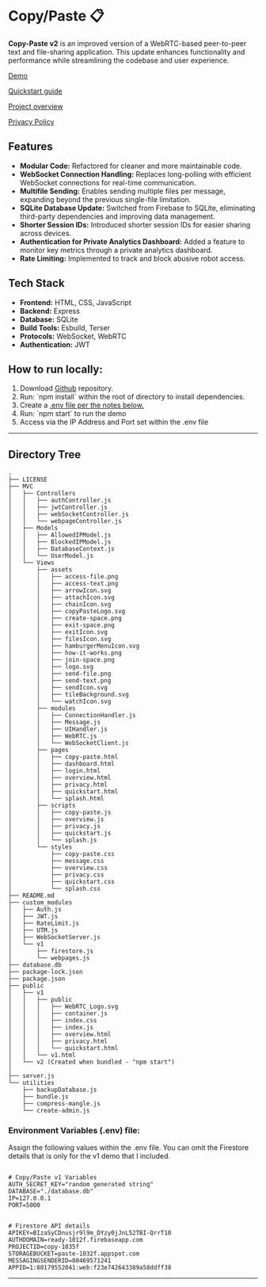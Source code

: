 
<h1>Copy/Paste 📋</h1>


**Copy-Paste v2** is an improved version of a WebRTC-based peer-to-peer text and file-sharing application. This update enhances functionality and performance while streamlining the codebase and user experience.

<p><a href="https://copy.cornidez.com/" target="_blank">Demo</a></p>
<p><a href="https://copy.cornidez.com/quickstart" target="_blank">Quickstart guide</a></p>
<p><a href="https://copy.cornidez.com/overview" target="_blank">Project overview</a></p>
<p><a href="https://copy.cornidez.com/privacy" target="_blank">Privacy Policy</a></p>


## Features

- **Modular Code:** Refactored for cleaner and more maintainable code.
- **WebSocket Connection Handling:** Replaces long-polling with efficient WebSocket connections for real-time communication.
- **Multifile Sending:** Enables sending multiple files per message, expanding beyond the previous single-file limitation.
- **SQLite Database Update:** Switched from Firebase to SQLite, eliminating third-party dependencies and improving data management.
- **Shorter Session IDs:** Introduced shorter session IDs for easier sharing across devices.
- **Authentication for Private Analytics Dashboard:** Added a feature to monitor key metrics through a private analytics dashboard.
- **Rate Limiting:** Implemented to track and block abusive robot access.

## Tech Stack

- **Frontend:** HTML, CSS, JavaScript
- **Backend:** Express
- **Database:** SQLite
- **Build Tools:** Esbuild, Terser
- **Protocols:** WebSocket, WebRTC
- **Authentication:** JWT

## How to run locally:

<ol>
    <li>Download <a href="https://github.com/RCornidez/Copy-Paste2">Github</a> repository.</li>
    <li>Run: `npm install` within the root of directory to install dependencies.</li>
    <li>Create a <a href="#env">.env file per the notes below.</a></li>
    <li>Run: `npm start` to run the demo</li>
    <li>Access via the IP Address and Port set within the .env file</li>
</ol>
<hr/>

## Directory Tree</h3>

```
.
├── LICENSE
├── MVC
│   ├── Controllers
│   │   ├── authController.js
│   │   ├── jwtController.js
│   │   ├── webSocketController.js
│   │   └── webpageController.js
│   ├── Models
│   │   ├── AllowedIPModel.js
│   │   ├── BlockedIPModel.js
│   │   ├── DatabaseContext.js
│   │   └── UserModel.js
│   └── Views
│       ├── assets
│       │   ├── access-file.png
│       │   ├── access-text.png
│       │   ├── arrowIcon.svg
│       │   ├── attachIcon.svg
│       │   ├── chainIcon.svg
│       │   ├── copyPasteLogo.svg
│       │   ├── create-space.png
│       │   ├── exit-space.png
│       │   ├── exitIcon.svg
│       │   ├── filesIcon.svg
│       │   ├── hamburgerMenuIcon.svg
│       │   ├── how-it-works.png
│       │   ├── join-space.png
│       │   ├── logo.svg
│       │   ├── send-file.png
│       │   ├── send-text.png
│       │   ├── sendIcon.svg
│       │   ├── tileBackground.svg
│       │   └── watchIcon.svg
│       ├── modules
│       │   ├── ConnectionHandler.js
│       │   ├── Message.js
│       │   ├── UIHandler.js
│       │   ├── WebRTC.js
│       │   └── WebSocketClient.js
│       ├── pages
│       │   ├── copy-paste.html
│       │   ├── dashboard.html
│       │   ├── login.html
│       │   ├── overview.html
│       │   ├── privacy.html
│       │   ├── quickstart.html
│       │   └── splash.html
│       ├── scripts
│       │   ├── copy-paste.js
│       │   ├── overview.js
│       │   ├── privacy.js
│       │   ├── quickstart.js
│       │   └── splash.js
│       └── styles
│           ├── copy-paste.css
│           ├── message.css
│           ├── overview.css
│           ├── privacy.css
│           ├── quickstart.css
│           └── splash.css
├── README.md
├── custom_modules
│   ├── Auth.js
│   ├── JWT.js
│   ├── RateLimit.js
│   ├── UTM.js
│   ├── WebSocketServer.js
│   └── v1
│       ├── firestore.js
│       └── webpages.js
├── database.db
├── package-lock.json
├── package.json
├── public
│   ├── v1
│   │   ├── public
│   │   │   ├── WebRTC_Logo.svg
│   │   │   ├── container.js
│   │   │   ├── index.css
│   │   │   ├── index.js
│   │   │   ├── overview.html
│   │   │   ├── privacy.html
│   │   │   └── quickstart.html
│   │   └── v1.html
│   └── v2 (Created when bundled - "npm start")
│       
├── server.js
└── utilities
    ├── backupDatabase.js
    ├── bundle.js
    ├── compress-mangle.js
    └── create-admin.js

```

<h3 id="env">Environment Variables (.env) file:</h3>
Assign the following values within the .env file. You can omit the Firestore details that is only for the v1 demo that I included.


```

# Copy/Paste v1 Variables
AUTH_SECRET_KEY="random generated string"
DATABASE="./database.db"
IP=127.0.0.1
PORT=5000


# Firestore API details
APIKEY=BIzaSyCDnusjr9l9m_DYzy0jJnL52TBI-QrrT10
AUTHDOMAIN=ready-1012f.firebaseapp.com
PROJECTID=copy-1035f
STORAGEBUCKET=paste-1032f.appspot.com
MESSAGINGSENDERID=80469571241
APPID=1:80179552041:web:f23e742643389a58ddff38

```
<hr/>